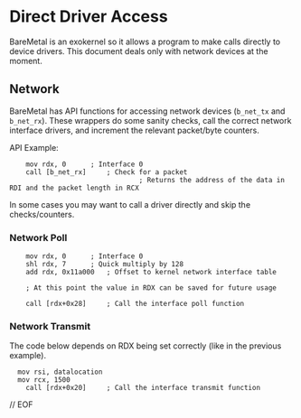 # Direct Driver Access

BareMetal is an exokernel so it allows a program to make calls directly to device drivers. This document deals only with network devices at the moment.

## Network

BareMetal has API functions for accessing network devices (`b_net_tx` and `b_net_rx`). These wrappers do some sanity checks, call the correct network interface drivers, and increment the relevant packet/byte counters.

API Example:

```
	mov rdx, 0		; Interface 0
	call [b_net_rx]		; Check for a packet
                                ; Returns the address of the data in RDI and the packet length in RCX
```

In some cases you may want to call a driver directly and skip the checks/counters.


### Network Poll

```
	mov rdx, 0		; Interface 0
	shl rdx, 7		; Quick multiply by 128
	add rdx, 0x11a000	; Offset to kernel network interface table

	; At this point the value in RDX can be saved for future usage

	call [rdx+0x28]		; Call the interface poll function
```

### Network Transmit

The code below depends on RDX being set correctly (like in the previous example).

```
  mov rsi, datalocation
  mov rcx, 1500
	call [rdx+0x20]		; Call the interface transmit function
```


// EOF
